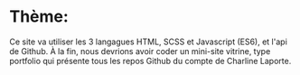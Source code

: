 # Thème:
Ce site va utiliser les 3 langagues HTML, SCSS et Javascript (ES6), et l'api de Github. 
À la fin, nous devrions avoir coder un mini-site vitrine, type portfolio qui présente tous les repos Github du compte de Charline Laporte.
